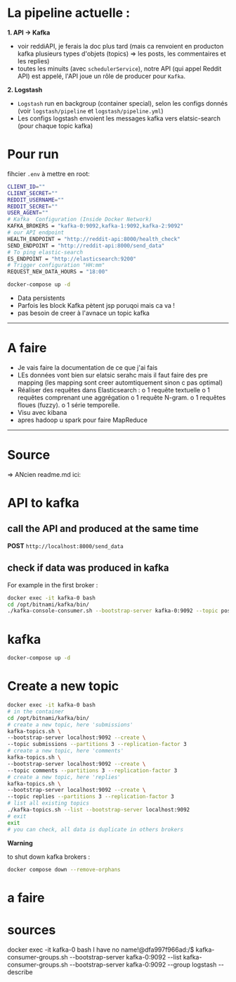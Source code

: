 # La pipeline actuelle :

**1. API -> Kafka**
- voir reddiAPI, je ferais la doc plus tard (mais ca renvoient en producton kafka plusieurs types d'objets (topics) => les posts, les commentaires et les replies)
- toutes les minuits (avec `schedulerService`), notre API (qui appel Reddit API) est appelé, l'API joue un rôle de producer pour `Kafka`.
  
**2. Logstash**
- `Logstash` run en backgroup (container special), selon les configs donnés (voir `logstash/pipeline` et `logstash/pipeline.yml`)
- Les configs logstash envoient les messages kafka vers elatsic-search (pour chaque topic kafka)

# Pour run
fihcier `.env` à mettre en root:
```bash
CLIENT_ID=""
CLIENT_SECRET=""
REDDIT_USERNAME=""
REDDIT_SECRET=""
USER_AGENT=""
# Kafka  Configuration (Inside Docker Network)
KAFKA_BROKERS = "kafka-0:9092,kafka-1:9092,kafka-2:9092"
# our API endpoint
HEALTH_ENDPOINT = "http://reddit-api:8000/health_check"
SEND_ENDPOINT = "http://reddit-api:8000/send_data"
# To ping elastic-search
ES_ENDPOINT = "http://elasticsearch:9200"
# Trigger configuration "HH:mm"
REQUEST_NEW_DATA_HOURS = "18:00" 
```

```bash
docker-compose up -d
```
- Data persistents
- Parfois les block Kafka pètent jsp poruqoi mais ca va !
- pas besoin de creer à l'avnace un topic kafka 

---

# A faire
- Je vais faire la documentation de ce que j'ai fais
- LEs données vont bien sur elatsic serahc mais il faut faire des pre mapping (les mapping sont creer automtiquement sinon c pas optimal)
- Réaliser des requêtes dans Elasticsearch :
o 1 requête textuelle
o 1 requêtes comprenant une aggrégation
o 1 requête N-gram.
o 1 requêtes floues (fuzzy).
o 1 série temporelle.
- Visu avec kibana
- apres hadoop u spark pour faire MapReduce 
---

# Source 



=> ANcien readme.md ici:

# API to kafka
## call the API and produced at the same time
**POST** `http://localhost:8000/send_data`
## check if data was produced in kafka
For example in the first broker :
```bash
docker exec -it kafka-0 bash
cd /opt/bitnami/kafka/bin/
./kafka-console-consumer.sh --bootstrap-server kafka-0:9092 --topic posts --from-beginning
```

# kafka
```bash
docker-compose up -d
```

# Create a new topic
```bash
docker exec -it kafka-0 bash
# in the container
cd /opt/bitnami/kafka/bin/
# create a new topic, here 'submissions'
kafka-topics.sh \
--bootstrap-server localhost:9092 --create \
--topic submissions --partitions 3 --replication-factor 3
# create a new topic, here 'comments'
kafka-topics.sh \
--bootstrap-server localhost:9092 --create \
--topic comments --partitions 3 --replication-factor 3
# create a new topic, here 'replies'
kafka-topics.sh \
--bootstrap-server localhost:9092 --create \
--topic replies --partitions 3 --replication-factor 3
# list all existing topics 
./kafka-topics.sh --list --bootstrap-server localhost:9092
# exit
exit
# you can check, all data is duplicate in others brokers
```

**Warning**

to shut down kafka brokers :
```bash
docker compose down --remove-orphans
```



 
# a faire 
# sources
docker exec -it kafka-0 bash
I have no name!@dfa997f966ad:/$  kafka-consumer-groups.sh --bootstrap-server kafka-0:9092 --list
kafka-consumer-groups.sh --bootstrap-server kafka-0:9092 --group logstash --describe